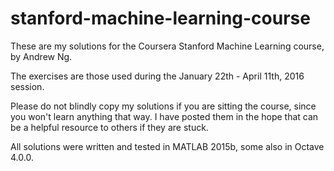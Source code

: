 stanford-machine-learning-course
================================

These are my solutions for the Coursera Stanford Machine Learning course, by
Andrew Ng.

The exercises are those used during the January 22th - April 11th, 2016
session.

Please do not blindly copy my solutions if you are sitting the course, since
you won't learn anything that way.
I have posted them in the hope that can be a helpful resource to others if they
are stuck.

All solutions were written and tested in MATLAB 2015b, some also in
Octave 4.0.0.
